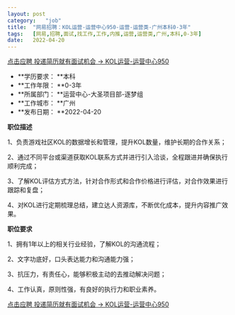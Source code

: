 ```yaml
---
layout:	post
category:	"job"
title:	"网易招聘：KOL运营-运营中心950-运营-运营类-广州本科0-3年"
tags:	[网易,招聘,面试,找工作,工作,内推,运营,运营类,广州,本科,0-3年]
date:	2022-04-20
---
```


[点击应聘 投递简历就有面试机会 ->  KOL运营-运营中心950](http://mobile.bole.netease.com/bole/boleDetail?id=35644&employeeId=346f03c3cda5f04c&key=all)



- **学历要求： **本科
- **工作年限： **0-3年
- **所属部门： **运营中心-大圣项目部-逐梦组
- **工作城市： **广州
- **发布日期： **2022-04-20



**职位描述**

1、负责游戏社区KOL的数据增长和管理，提升KOL数量，维护长期的合作关系；

2、通过不同平台或渠道获取KOL联系方式并进行引入洽谈，全程跟进并确保执行顺利完成；

3、了解KOL评估方式方法，针对合作形式和合作价格进行评估，对合作效果进行跟踪和复盘；

4、对KOL进行定期梳理总结，建立达人资源库，不断优化成本，提升内容推广效果。



**职位要求**

1、拥有1年以上的相关行业经验，了解KOL的沟通流程；

2、文字功底好，口头表达能力和沟通能力强；

3、抗压力，有责任心，能够积极主动的去推动解决问题；

4、工作认真，原则性强，有良好的执行力和职业素养。



[点击应聘 投递简历就有面试机会 ->  KOL运营-运营中心950](http://mobile.bole.netease.com/bole/boleDetail?id=35644&employeeId=346f03c3cda5f04c&key=all)